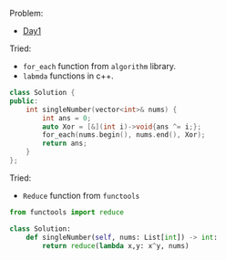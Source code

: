 Problem:
   - [Day1](https://leetcode.com/explore/other/card/30-day-leetcoding-challenge/528/week-1/3283/)

Tried: 
   - ```for_each``` function from ```algorithm``` library.
   - ```labmda``` functions in c++.

``` c++
class Solution {
public:
    int singleNumber(vector<int>& nums) {
        int ans = 0;
        auto Xor = [&](int i)->void{ans ^= i;};
        for_each(nums.begin(), nums.end(), Xor);
        return ans;
    }
};

```

Tried:
   - ```Reduce``` function from ```functools```

``` python
from functools import reduce

class Solution:
    def singleNumber(self, nums: List[int]) -> int:
        return reduce(lambda x,y: x^y, nums)

```